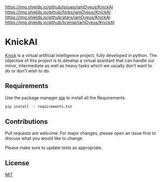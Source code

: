 https://img.shields.io/github/issues/iamDyeus/KnickAI https://img.shields.io/github/forks/iamDyeus/KnickAI https://img.shields.io/github/stars/iamDyeus/KnickAI https://img.shields.io/github/license/iamDyeus/KnickAI


# KnickAI

[Knick](http://bit.ly/knickassistant) is a virtual artificial intelligence project, fully developed in python. The objective of this project is to develop a virtual assistant that can handle our minor, intermediate as well as heavy tasks which we usually don’t want to do or don't wish to do.



## Requirements

Use the package manager [pip](https://pip.pypa.io/en/stable/) to install all the Requirements.

```bash
pip install -r requirements.txt
```


## Contributions

Pull requests are welcome. For major changes, please open an issue first to discuss what you would like to change.

Please make sure to update tests as appropriate.

## License
[MIT](https://choosealicense.com/licenses/mit/)

